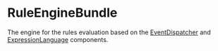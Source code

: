 # RuleEngineBundle

The engine for the rules evaluation based on the [EventDispatcher](http://symfony.com/doc/current/components/event_dispatcher/index.html) and [ExpressionLanguage](http://symfony.com/doc/current/components/expression_language/index.html) components.